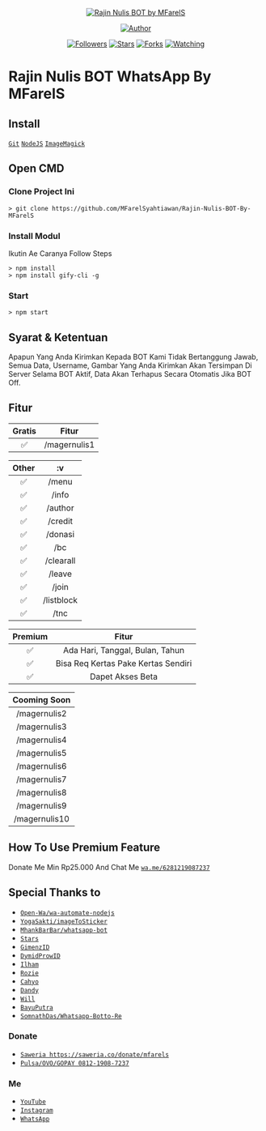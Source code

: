 <p align="center">
<a href="#"><img title="Rajin Nulis BOT by MFarelS" src="https://img.shields.io/badge/Rajin Nulis BOT WhatsApp-green?colorA=%23ff0000&colorB=%23017e40&style=for-the-badge"></a>
</p>
<p align="center">
<a href="https://github.com/mfarelsyahtiawan"><img title="Author" src="https://img.shields.io/badge/Author-mfarelsyahtiawan-red.svg?style=for-the-badge&logo=github"></a>
</p>
<p align="center">
<a href="https://github.com/mfarelsyahtiawan/followers"><img title="Followers" src="https://img.shields.io/github/followers/mfarelsyahtiawan?color=blue&style=flat-square"></a>
<a href="https://github.com/mfarelsyahtiawan/Rajin-Nulis-BOT-By-MFarelS/stargazers/"><img title="Stars" src="https://img.shields.io/github/stars/mfarelsyahtiawan/Rajin-Nulis-BOT-By-MFarelS?color=red&style=flat-square"></a>
<a href="https://github.com/mfarelsyahtiawan/Rajin-Nulis-BOT-By-MFarelS/network/members"><img title="Forks" src="https://img.shields.io/github/forks/mfarelsyahtiawan/  Rajin-Nulis-BOT-By-MFarelS?color=red&style=flat-square"></a>
<a href="https://github.com/mfarelsyahtiawan/Rajin-Nulis-BOT-By-MFarelS/watchers"><img title="Watching" src="https://img.shields.io/github/watchers/mfarelsyahtiawan/Rajin-Nulis-BOT-By-MFarelS?label=Watchers&color=blue&style=flat-square"></a>
</p>

# Rajin Nulis BOT WhatsApp By MFarelS

## Install
[`Git`](https://git-scm.com/downloads)
[`NodeJS`](https://nodejs.org/en/download) 
[`ImageMagick`](https://imagemagick.org/script/download.php) 

## Open CMD

### Clone Project Ini

```Ketik :
> git clone https://github.com/MFarelSyahtiawan/Rajin-Nulis-BOT-By-MFarelS
```

### Install Modul
Ikutin Ae Caranya
Follow Steps

```Install Module
> npm install
> npm install gify-cli -g
```

### Start
```Start
> npm start
```

## Syarat & Ketentuan
Apapun Yang Anda Kirimkan Kepada BOT Kami Tidak Bertanggung Jawab, Semua Data, Username, Gambar Yang Anda Kirimkan Akan Tersimpan Di Server Selama BOT Aktif, Data Akan Terhapus Secara Otomatis Jika BOT Off. 

## Fitur

| Gratis |                Fitur           |
| :-----------: | :--------------------------------: |
|       ✅       | /magernulis1          |

| Other |          :v          |
| :---------: | :-----------------------: |
|     ✅     | /menu |
|     ✅     | /info |
|     ✅     | /author |
|     ✅     | /credit |
|     ✅     | /donasi |
|     ✅     | /bc |
|     ✅     | /clearall |
|     ✅     | /leave |
|     ✅     | /join |
|     ✅     | /listblock |
|     ✅     | /tnc |


| Premium  |              Fitur                |
| :------------: | :---------------------------------------------: |
|       ✅        |   Ada Hari, Tanggal, Bulan, Tahun            |
|       ✅        | Bisa Req Kertas Pake Kertas Sendiri |
|     ✅     | Dapet Akses Beta |

| Cooming Soon |
| :----------: |
| /magernulis2 |
| /magernulis3 |
| /magernulis4 |
| /magernulis5 |
| /magernulis6 |
| /magernulis7 |
| /magernulis8 |
| /magernulis9 |
| /magernulis10 |

## How To Use Premium Feature
Donate Me Min Rp25.000 And Chat Me [`wa.me/6281219087237`](https://wa.me/6281219087237) 

## Special Thanks to
* [`Open-Wa/wa-automate-nodejs`](https://github.com/open-wa/wa-automate-nodejs)
* [`YogaSakti/imageToSticker`](https://github.com/YogaSakti/imageToSticker)
* [`MhankBarBar/whatsapp-bot`](https://github.com/MhankBarBar/whatsapp-bot)
* [`Stars`](https://github.com/bintang73)
* [`GimenzID`](https://github.com/Gimenz)
* [`DymidProwID`](https://m.youtube.com/c/DymidProw)
* [`Ilham`](https://instagram.com/nezuko.chan.12)
* [`Rozie`](https://instagram.com/_rooziee)
* [`Cahyo`](https://github.com/Cahyo224)
* [`Dandy`](https://github.com/dandyraka)
* [`Will`](https://instagram.com/its.willl_)
* [`BayuPutra`](https://github.com/bayuputra18)
* [`SomnathDas/Whatsapp-Botto-Re`](https://github.com/SomnathDas/Whatsapp-Botto-Re)

### Donate
* [`Saweria https://saweria.co/donate/mfarels`](https://saweria.co/donate/mfarels)
* [`Pulsa/OVO/GOPAY 0812-1908-7237`](https://github.com/MFarelSyahtiawan/Rajin-Nulis-BOT-By-MFarelS)

### Me
* [`YouTube`](https://m.youtube.com/channel/UCYfBSMa1JJbKwD8bNm-etiA)
* [`Instagram`](https://instagram.com/mfarelsyahtiawan)
* [`WhatsApp`](https://wa.me/6281219087237)

